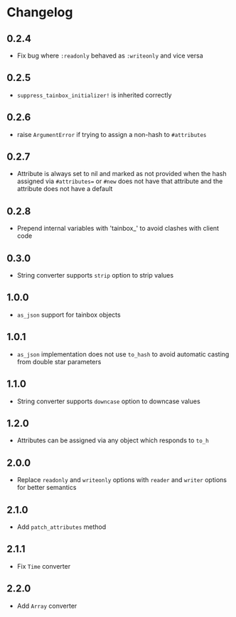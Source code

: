 # Changelog

## 0.2.4

* Fix bug where `:readonly` behaved as `:writeonly` and vice versa

## 0.2.5

* `suppress_tainbox_initializer!` is inherited correctly

## 0.2.6

* raise `ArgumentError` if trying to assign a non-hash to `#attributes`

## 0.2.7

* Attribute is always set to nil and marked as not provided when the hash assigned via
`#attributes=` or `#new` does not have that attribute and the attribute does not have a default

## 0.2.8

* Prepend internal variables with 'tainbox\_' to avoid clashes with client code

## 0.3.0

* String converter supports `strip` option to strip values

## 1.0.0

* `as_json` support for tainbox objects

## 1.0.1

* `as_json` implementation does not use `to_hash` to
avoid automatic casting from double star parameters

## 1.1.0

* String converter supports `downcase` option to downcase values

## 1.2.0

* Attributes can be assigned via any object which responds to `to_h`

## 2.0.0

* Replace `readonly` and `writeonly` options with `reader` and `writer` options for better
semantics

## 2.1.0

* Add `patch_attributes` method

## 2.1.1

* Fix `Time` converter

## 2.2.0

* Add `Array` converter
